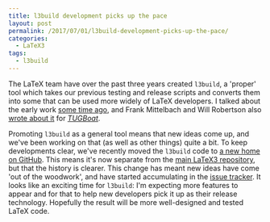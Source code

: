 ```yaml
---
title: l3build development picks up the pace
layout: post
permalink: /2017/07/01/l3build-development-picks-up-the-pace/
categories:
  - LaTeX3
tags:
  - l3build
---
```

The LaTeX team have over the past three years created `l3build`, a 'proper' tool which takes our previous testing and release scripts and converts them into some that can be used more widely of LaTeX developers. I talked about the early work [some time ago](/2014/05/25/lua-for-latex3-build-scripts/), and Frank Mittelbach and Will Robertson also [wrote about it](https://tug.org/TUGboat/tb35-3/tb111mitt-l3build.pdf) for [_TUGBoat_](https://www.tug.org/TUGboat/).

Promoting `l3build` as a general tool means that new ideas come up, and we've been working on that (as well as other things) quite a bit. To keep developments clear, we've recently moved the `l3build` code to [a new home on GitHub](https://github.com/latex3/l3build). This means it's now separate from the [main LaTeX3 repository](https://github.com/latex3/latex3), but that the history is clearer. This change has meant new ideas have come 'out of the woodwork', and have started accumulating in the [issue tracker](https://github.com/latex3/l3build/issues). It looks like an exciting time for `l3build`: I'm expecting more features to appear and for that to help new developers pick it up as their release technology. Hopefully the result will be more well-designed and tested LaTeX code.
